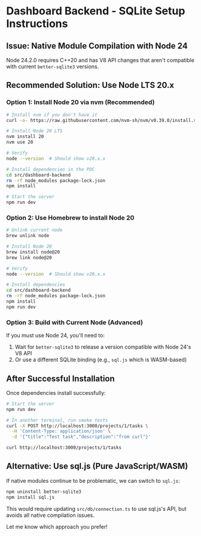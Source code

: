 # Dashboard Backend - SQLite Setup Instructions

## Issue: Native Module Compilation with Node 24

Node 24.2.0 requires C++20 and has V8 API changes that aren't compatible with current `better-sqlite3` versions.

## Recommended Solution: Use Node LTS 20.x

### Option 1: Install Node 20 via nvm (Recommended)

```bash
# Install nvm if you don't have it
curl -o- https://raw.githubusercontent.com/nvm-sh/nvm/v0.39.0/install.sh | bash

# Install Node 20 LTS
nvm install 20
nvm use 20

# Verify
node --version  # Should show v20.x.x

# Install dependencies in the POC
cd src/dashboard-backend
rm -rf node_modules package-lock.json
npm install

# Start the server
npm run dev
```

### Option 2: Use Homebrew to install Node 20

```bash
# Unlink current node
brew unlink node

# Install Node 20
brew install node@20
brew link node@20

# Verify
node --version  # Should show v20.x.x

# Install dependencies
cd src/dashboard-backend
rm -rf node_modules package-lock.json
npm install
npm run dev
```

### Option 3: Build with Current Node (Advanced)

If you must use Node 24, you'll need to:

1. Wait for `better-sqlite3` to release a version compatible with Node 24's V8 API
2. Or use a different SQLite binding (e.g., `sql.js` which is WASM-based)

## After Successful Installation

Once dependencies install successfully:

```bash
# Start the server
npm run dev

# In another terminal, run smoke tests
curl -X POST http://localhost:3000/projects/1/tasks \
  -H 'Content-Type: application/json' \
  -d '{"title":"Test task","description":"from curl"}'

curl http://localhost:3000/projects/1/tasks
```

## Alternative: Use sql.js (Pure JavaScript/WASM)

If native modules continue to be problematic, we can switch to `sql.js`:

```bash
npm uninstall better-sqlite3
npm install sql.js
```

This would require updating `src/db/connection.ts` to use sql.js's API, but avoids all native compilation issues.

Let me know which approach you prefer!
